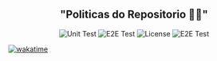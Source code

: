 <h2 align="center">
   "Politicas do Repositorio 👋🎯"
</h2>

<p align="center">
  <img alt="Unit Test" src="https://img.shields.io/static/v1?label=Languages&message=10&color=d92e2e&labelColor=4f4f4f">
  <img alt="E2E Test" src="https://img.shields.io/static/v1?label=LUMEN%20TC&message=V1&color=informational&labelColor=000000">
  <img alt="License" src="https://img.shields.io/badge/license-MIT-brightgreen">
   <img alt="E2E Test" src="https://img.shields.io/static/v1?label=NOVADEV%20GROUP&message=V1&color=8257E5&labelColor=000001">
</p>
 
  [![wakatime](https://wakatime.com/badge/user/4401a60f-971f-4471-8224-4a7c69a48959/project/d7b236b2-a81c-451e-ac46-59dac6768f9c.svg)](https://wakatime.com/badge/user/4401a60f-971f-4471-8224-4a7c69a48959/project/d7b236b2-a81c-451e-ac46-59dac6768f9c)


